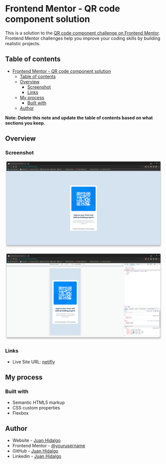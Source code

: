 # Frontend Mentor - QR code component solution

This is a solution to the [QR code component challenge on Frontend Mentor](https://www.frontendmentor.io/challenges/qr-code-component-iux_sIO_H). Frontend Mentor challenges help you improve your coding skills by building realistic projects. 

## Table of contents

- [Frontend Mentor - QR code component solution](#frontend-mentor---qr-code-component-solution)
  - [Table of contents](#table-of-contents)
  - [Overview](#overview)
    - [Screenshot](#screenshot)
    - [Links](#links)
  - [My process](#my-process)
    - [Built with](#built-with)
  - [Author](#author)

**Note: Delete this note and update the table of contents based on what sections you keep.**

## Overview

### Screenshot

![](./docs/desktop.png)

![](./docs/movile.png)

### Links
- Live Site URL: [netifly](https://curious-taffy-e08616.netlify.app/)

## My process

### Built with
- Semantic HTML5 markup
- CSS custom properties
- Flexbox



## Author

- Website - [Juan Hidalgo](https://jjhidalgo.com)
- Frontend Mentor - [@yourusername](https://www.frontendmentor.io/profile/yourusername)
- GitHub - [Juan Hidalgo](https://github.com/Juan-Jose-Hidalgo)
- Linkedin - [Juan Hidalgo](https://www.linkedin.com/in/juan-jos%C3%A9-hidalgo-ya%C3%B1ez-854698b4/)

